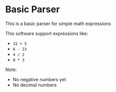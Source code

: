 # Basic Parser

This is a basic parser for simple math expressions

This software support expressions like:
 - `32 + 5`
 - `6 - 23`
 - `4 / 2`
 - `8 * 3`

Note:
  * No negative numbers yet
  * No decimal numbers

